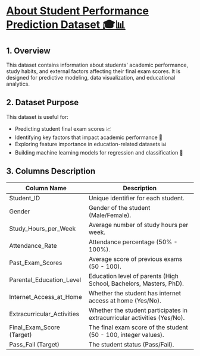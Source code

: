 # [About Student Performance Prediction Dataset 🎓📊](https://www.kaggle.com/datasets/amrmaree/student-performance-prediction/data)

## 1. Overview
This dataset contains information about students' academic performance, study habits, and external factors affecting their final exam scores. It is designed for predictive modeling, data visualization, and educational analytics.

## 2. Dataset Purpose
This dataset is useful for:
- Predicting student final exam scores 📈
- Identifying key factors that impact academic performance 🎯
- Exploring feature importance in education-related datasets 📊
- Building machine learning models for regression and classification 🤖
## 3. Columns Description
| Column Name | Description |
| ----------- | ----------- |
| Student_ID | Unique identifier for each student. |
| Gender | Gender of the student (Male/Female). |
| Study_Hours_per_Week | Average number of study hours per week. |
| Attendance_Rate | Attendance percentage (50% - 100%). |
| Past_Exam_Scores | Average score of previous exams (50 - 100). |
| Parental_Education_Level | Education level of parents (High School, Bachelors, Masters, PhD). |
| Internet_Access_at_Home | Whether the student has internet access at home (Yes/No). |
| Extracurricular_Activities | Whether the student participates in extracurricular activities (Yes/No). |
| Final_Exam_Score (Target) | The final exam score of the student (50 - 100, integer values). |
| Pass_Fail (Target) | The student status (Pass/Fail). |